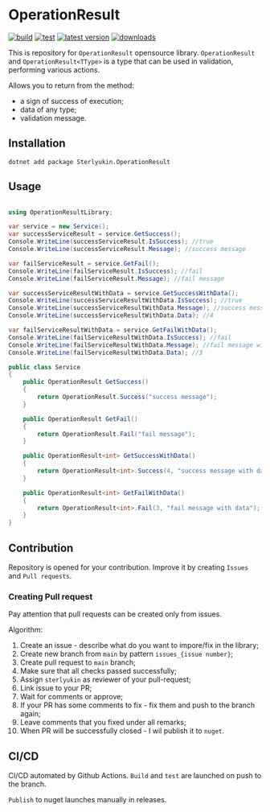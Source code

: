 # OperationResult

[![build](https://github.com/sterlyukin/OperationResult/actions/workflows/build.yml/badge.svg)](https://github.com/sterlyukin/OperationResult/actions/workflows/build.yml)
[![test](https://github.com/sterlyukin/OperationResult/actions/workflows/test.yml/badge.svg)](https://github.com/sterlyukin/OperationResult/actions/workflows/test.yml)
[![latest version](https://img.shields.io/nuget/v/Sterlyukin.OperationResult)](https://www.nuget.org/packages/Sterlyukin.OperationResult)
[![downloads](https://img.shields.io/nuget/dt/Sterlyukin.OperationResult)](https://www.nuget.org/packages/Sterlyukin.OperationResult)

This is repository for `OperationResult` opensource library.
`OperationResult` and `OperationResult<TType>` is a type that can be used in validation, performing various actions.

Allows you to return from the method:
- a sign of success of execution;
- data of any type;
- validation message.

## Installation

```
dotnet add package Sterlyukin.OperationResult
```

## Usage

```csharp

using OperationResultLibrary;

var service = new Service();
var successServiceResult = service.GetSuccess();
Console.WriteLine(successServiceResult.IsSuccess); //true
Console.WriteLine(successServiceResult.Message); //success message

var failServiceResult = service.GetFail();
Console.WriteLine(failServiceResult.IsSuccess); //fail
Console.WriteLine(failServiceResult.Message); //fail message

var successServiceResultWithData = service.GetSuccessWithData();
Console.WriteLine(successServiceResultWithData.IsSuccess); //true
Console.WriteLine(successServiceResultWithData.Message); //success message with data
Console.WriteLine(successServiceResultWithData.Data); //4

var failServiceResultWithData = service.GetFailWithData();
Console.WriteLine(failServiceResultWithData.IsSuccess); //fail
Console.WriteLine(failServiceResultWithData.Message); //fail message with data
Console.WriteLine(failServiceResultWithData.Data); //3

public class Service
{
    public OperationResult GetSuccess()
    {
        return OperationResult.Success("success message");
    }

    public OperationResult GetFail()
    {
        return OperationResult.Fail("fail message");
    }

    public OperationResult<int> GetSuccessWithData()
    {
        return OperationResult<int>.Success(4, "success message with data");
    }

    public OperationResult<int> GetFailWithData()
    {
        return OperationResult<int>.Fail(3, "fail message with data");
    }
}

```

## Contribution

Repository is opened for your contribution.
Improve it by creating `Issues` and `Pull requests`.

### Creating Pull request

Pay attention that pull requests can be created only from issues.

Algorithm:

1) Create an issue - describe what do you want to impore/fix in the library;
2) Create new branch from `main` by pattern `issues_{issue number}`;
3) Create pull request to `main` branch;
4) Make sure that all checks passed successfully;
5) Assign `sterlyukin` as reviewer of your pull-request;
6) Link issue to your PR;
7) Wait for comments or approve;
8) If your PR has some comments to fix - fix them and push to the branch again;
9) Leave comments that you fixed under all remarks;
10) When PR will be successfully closed - I wil publish it to `nuget`.

## CI/CD

CI/CD automated by Github Actions.
`Build` and `test` are launched  on push to the branch.

`Publish` to nuget launches manually in releases.